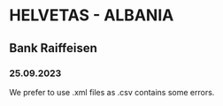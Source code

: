 # HELVETAS - ALBANIA

## Bank Raiffeisen

### 25.09.2023

We prefer to use .xml files as .csv contains some errors.

